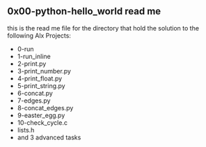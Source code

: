 0x00-python-hello_world read me
--------------------------
this is the read me file for the directory that hold the solution to the following Alx Projects:
 - 0-run
 - 1-run_inline
 - 2-print.py
 - 3-print_number.py
 - 4-print_float.py
 - 5-print_string.py
 - 6-concat.py
 - 7-edges.py
 - 8-concat_edges.py
 - 9-easter_egg.py
 - 10-check_cycle.c
 - lists.h
 - and 3 advanced tasks

